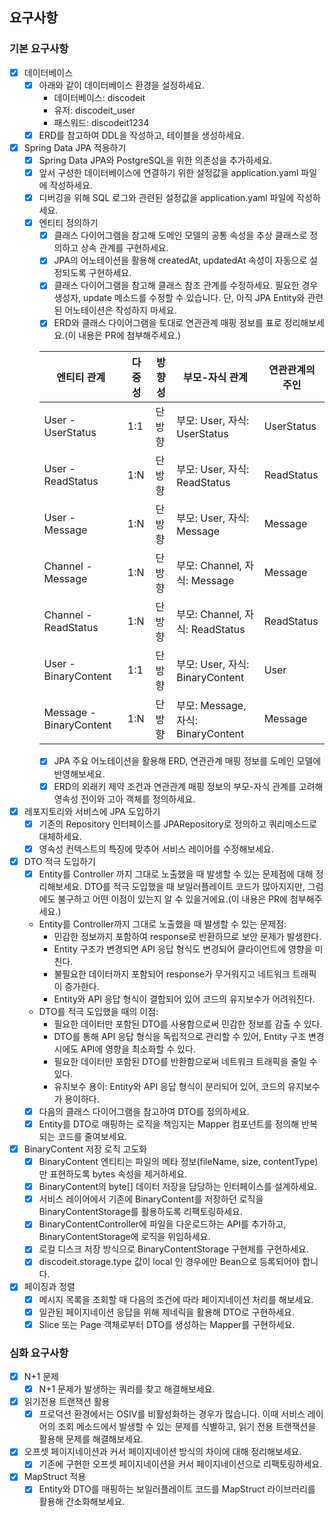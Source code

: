 ## 요구사항

### 기본 요구사항
- [x] 데이터베이스
  - [x]  아래와 같이 데이터베이스 환경을 설정하세요.
      - 데이터베이스: discodeit
      - 유저: discodeit_user 
      - 패스워드: discodeit1234
  - [x] ERD를 참고하여 DDL을 작성하고, 테이블을 생성하세요. 
- [x] Spring Data JPA 적용하기
  - [x] Spring Data JPA와 PostgreSQL을 위한 의존성을 추가하세요.
  - [x] 앞서 구성한 데이터베이스에 연결하기 위한 설정값을 application.yaml 파일에 작성하세요.
  - [x] 디버깅을 위해 SQL 로그와 관련된 설정값을 application.yaml 파일에 작성하세요.
  - [x] 엔티티 정의하기
    - [x] 클래스 다이어그램을 참고해 도메인 모델의 공통 속성을 추상 클래스로 정의하고 상속 관계를 구현하세요.
    - [x] JPA의 어노테이션을 활용해 createdAt, updatedAt 속성이 자동으로 설정되도록 구현하세요.
    - [x] 클래스 다이어그램을 참고해 클래스 참조 관계를 수정하세요. 필요한 경우 생성자, update 메소드를 수정할 수 있습니다. 단, 아직 JPA Entity와 관련된 어노테이션은 작성하지 마세요.
    - [x] ERD와 클래스 다이어그램을 토대로 연관관계 매핑 정보를 표로 정리해보세요.(이 내용은 PR에 첨부해주세요.)
  
    |엔티티 관계|다중성|방향성|부모-자식 관계|연관관계의 주인|
    |---|---|---|---|---|
    |User - UserStatus|1:1|단방향|부모: User, 자식: UserStatus|UserStatus|
    |User - ReadStatus|1:N|단방향|부모: User, 자식: ReadStatus|ReadStatus|
    |User - Message|1:N|단방향|부모: User, 자식: Message|Message|
    |Channel - Message|1:N|단방향|부모: Channel, 자식: Message|Message|
    |Channel - ReadStatus|1:N|단방향|부모: Channel, 자식: ReadStatus|ReadStatus|
    |User - BinaryContent|1:1|단방향|부모: User, 자식: BinaryContent|User|
    |Message - BinaryContent|1:N|단방향|부모: Message, 자식: BinaryContent|Message|
    - [x] JPA 주요 어노테이션을 활용해 ERD, 연관관계 매핑 정보를 도메인 모델에 반영해보세요. 
    - [x] ERD의 외래키 제약 조건과 연관관계 매핑 정보의 부모-자식 관계를 고려해 영속성 전이와 고아 객체를 정의하세요. 
- [x] 레포지토리와 서비스에 JPA 도입하기
  - [x] 기존의 Repository 인터페이스를 JPARepository로 정의하고 쿼리메소드로 대체하세요. 
  - [x] 영속성 컨텍스트의 특징에 맞추어 서비스 레이어를 수정해보세요. 
- [x] DTO 적극 도입하기
  - [x] Entity를 Controller 까지 그대로 노출했을 때 발생할 수 있는 문제점에 대해 정리해보세요. DTO를 적극 도입했을 때 보일러플레이트 코드가 많아지지만, 그럼에도 불구하고 어떤 이점이 있는지 알 수 있을거에요.(이 내용은 PR에 첨부해주세요.)
  - Entity를 Controller까지 그대로 노출했을 때 발생할 수 있는 문제점:
    - 민감한 정보까지 포함하여 response로 반환하므로 보안 문제가 발생한다.
    - Entity 구조가 변경되면 API 응답 형식도 변경되어 클라이언트에 영향을 미친다.
    - 불필요한 데이터까지 포함되어 response가 무거워지고 네트워크 트래픽이 증가한다.
    - Entity와 API 응답 형식이 결합되어 있어 코드의 유지보수가 어려워진다.
  - DTO를 적극 도입했을 때의 이점:
    - 필요한 데이터만 포함된 DTO를 사용함으로써 민감한 정보를 감출 수 있다.
    - DTO를 통해 API 응답 형식을 독립적으로 관리할 수 있어, Entity 구조 변경 시에도 API에 영향을 최소화할 수 있다.
    - 필요한 데이터만 포함된 DTO를 반환함으로써 네트워크 트래픽을 줄일 수 있다.
    - 유지보수 용이: Entity와 API 응답 형식이 분리되어 있어, 코드의 유지보수가 용이하다.
  - [x] 다음의 클래스 다이어그램을 참고하여 DTO를 정의하세요.
  - [x] Entity를 DTO로 매핑하는 로직을 책임지는 Mapper 컴포넌트를 정의해 반복되는 코드를 줄여보세요.
- [x] BinaryContent 저장 로직 고도화
  - [x] BinaryContent 엔티티는 파일의 메타 정보(fileName, size, contentType)만 표현하도록 bytes 속성을 제거하세요.
  - [x] BinaryContent의 byte[] 데이터 저장을 담당하는 인터페이스를 설계하세요.
  - [x] 서비스 레이어에서 기존에 BinaryContent를 저장하던 로직을 BinaryContentStorage를 활용하도록 리팩토링하세요.
  - [x] BinaryContentController에 파일을 다운로드하는 API를 추가하고, BinaryContentStorage에 로직을 위임하세요.
  - [x] 로컬 디스크 저장 방식으로 BinaryContentStorage 구현체를 구현하세요.
  - [x] discodeit.storage.type 값이 local 인 경우에만 Bean으로 등록되어야 합니다.
- [x] 페이징과 정렬
  - [x] 메시지 목록을 조회할 때 다음의 조건에 따라 페이지네이션 처리를 해보세요. 
  - [x] 일관된 페이지네이션 응답을 위해 제네릭을 활용해 DTO로 구현하세요. 
  - [x] Slice 또는 Page 객체로부터 DTO를 생성하는 Mapper를 구현하세요. 

### 심화 요구사항
- [x] N+1 문제
  - [x] N+1 문제가 발생하는 쿼리를 찾고 해결해보세요.
- [x] 읽기전용 트랜잭션 활용
  - [x] 프로덕션 환경에서는 OSIV를 비활성화하는 경우가 많습니다. 이때 서비스 레이어의 조회 메소드에서 발생할 수 있는 문제를 식별하고, 읽기 전용 트랜잭션을 활용해 문제를 해결해보세요. 
- [x] 오프셋 페이지네이션과 커서 페이지네이션 방식의 차이에 대해 정리해보세요.
  - [x]  기존에 구현한 오프셋 페이지네이션을 커서 페이지네이션으로 리팩토링하세요. 
- [x] MapStruct 적용
  - [x] Entity와 DTO를 매핑하는 보일러플레이트 코드를 MapStruct 라이브러리를 활용해 간소화해보세요.
